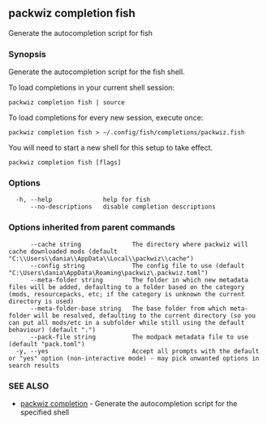 ## packwiz completion fish

Generate the autocompletion script for fish

### Synopsis

Generate the autocompletion script for the fish shell.

To load completions in your current shell session:

	packwiz completion fish | source

To load completions for every new session, execute once:

	packwiz completion fish > ~/.config/fish/completions/packwiz.fish

You will need to start a new shell for this setup to take effect.


```
packwiz completion fish [flags]
```

### Options

```
  -h, --help              help for fish
      --no-descriptions   disable completion descriptions
```

### Options inherited from parent commands

```
      --cache string              The directory where packwiz will cache downloaded mods (default "C:\\Users\\dania\\AppData\\Local\\packwiz\\cache")
      --config string             The config file to use (default "C:\Users\dania\AppData\Roaming\packwiz\.packwiz.toml")
      --meta-folder string        The folder in which new metadata files will be added, defaulting to a folder based on the category (mods, resourcepacks, etc; if the category is unknown the current directory is used)
      --meta-folder-base string   The base folder from which meta-folder will be resolved, defaulting to the current directory (so you can put all mods/etc in a subfolder while still using the default behaviour) (default ".")
      --pack-file string          The modpack metadata file to use (default "pack.toml")
  -y, --yes                       Accept all prompts with the default or "yes" option (non-interactive mode) - may pick unwanted options in search results
```

### SEE ALSO

* [packwiz completion](packwiz_completion.md)	 - Generate the autocompletion script for the specified shell

